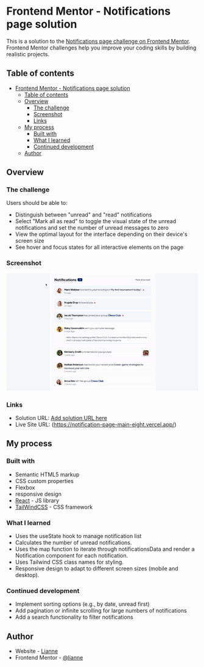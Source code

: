 # Frontend Mentor - Notifications page solution

This is a solution to the [Notifications page challenge on Frontend Mentor](https://www.frontendmentor.io/challenges/notifications-page-DqK5QAmKbC). Frontend Mentor challenges help you improve your coding skills by building realistic projects. 

## Table of contents

- [Frontend Mentor - Notifications page solution](#frontend-mentor---notifications-page-solution)
  - [Table of contents](#table-of-contents)
  - [Overview](#overview)
    - [The challenge](#the-challenge)
    - [Screenshot](#screenshot)
    - [Links](#links)
  - [My process](#my-process)
    - [Built with](#built-with)
    - [What I learned](#what-i-learned)
    - [Continued development](#continued-development)
  - [Author](#author)

## Overview

### The challenge

Users should be able to:

- Distinguish between "unread" and "read" notifications
- Select "Mark all as read" to toggle the visual state of the unread notifications and set the number of unread messages to zero
- View the optimal layout for the interface depending on their device's screen size
- See hover and focus states for all interactive elements on the page

### Screenshot

![](/public/ScreenRecording2.gif)

### Links

- Solution URL: [Add solution URL here](https://your-solution-url.com)
- Live Site URL: (https://notification-page-main-eight.vercel.app/)

## My process

### Built with

- Semantic HTML5 markup
- CSS custom properties
- Flexbox
- responsive design
- [React](https://reactjs.org/) - JS library
- [TailWindCSS](https://tailwindcss.com/) - CSS framework

### What I learned

- Uses the useState hook to manage notification list
- Calculates the number of unread notifications.
- Uses the map function to iterate through notificationsData and render a Notification component for each notification.
- Uses Tailwind CSS class names for styling.
- Responsive design to adapt to different screen sizes (mobile and desktop).

### Continued development

- Implement sorting options (e.g., by date, unread first)
- Add pagination or infinite scrolling for large numbers of notifications
- Add a search functionality to filter notifications

## Author

- Website - [Lianne](https://my-profilo-beta.vercel.app/)
- Frontend Mentor - [@lianne](https://www.frontendmentor.io/profile/erath-rise)
